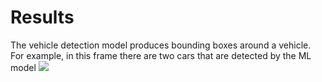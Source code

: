 # Results

The vehicle detection model produces bounding boxes around a vehicle. For example, in this frame there are two cars that are detected by the ML model
![](https://i.imgur.com/60SP1Su.jpg)













